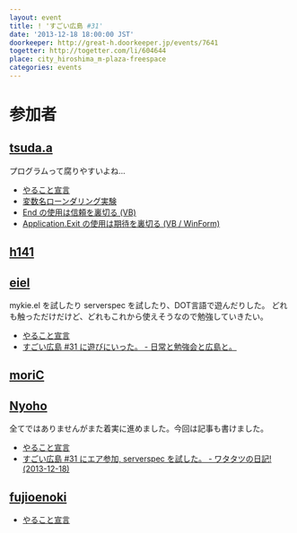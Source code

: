 ```yaml
---
layout: event
title: ! 'すごい広島 #31'
date: '2013-12-18 18:00:00 JST'
doorkeeper: http://great-h.doorkeeper.jp/events/7641
togetter: http://togetter.com/li/604644
place: city_hiroshima_m-plaza-freespace
categories: events
---
```


# 参加者

## [tsuda.a](https://twitter.com/tsuda_ahr)

プログラムって腐りやすいよね…

* [やること宣言](https://github.com/great-h/great-h.github.io/issues/471)
* [変数名ローンダリング実験](http://ooltcloud.expressweb.jp/201312/article_18010023.html)
* [End の使用は信頼を裏切る (VB)](http://ooltcloud.expressweb.jp/201312/article_11223915.html)
* [Application.Exit の使用は期待を裏切る (VB / WinForm)](http://ooltcloud.expressweb.jp/201312/article_19002212.html)


## [h141](https://github.com/h141)


## [eiel](https://github.com/eiel)

mykie.el を試したり serverspec を試したり、DOT言語で遊んだりした。
どれも触っただけだけど、どれもこれから使えそうなので勉強していきたい。

* [やること宣言](https://github.com/great-h/great-h.github.io/issues/475)
* [すごい広島 #31 に遊びにいった。 - 日常と勉強会と広島と。](http://eielh-life.tumblr.com/post/70382495007/31)


## [moriC](https://github.com/moriC)


## [Nyoho](http://nyoho.jp)

全てではありませんがまた着実に進めました。今回は記事も書けました。

* [やること宣言](https://github.com/great-h/great-h.github.io/issues/473)
* [すごい広島 #31 にエア参加, serverspec を試した。 - ワタタツの日記!(2013-12-18)](http://kita.dyndns.org/diary/?date=20131218)


## [fujioenoki](https://github.com/fujioenoki)

* [やること宣言](https://github.com/great-h/great-h.github.io/issues/480)

